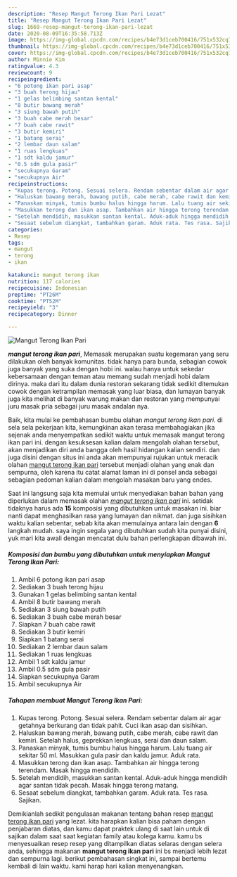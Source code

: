 ```yaml
---
description: "Resep Mangut Terong Ikan Pari Lezat"
title: "Resep Mangut Terong Ikan Pari Lezat"
slug: 1669-resep-mangut-terong-ikan-pari-lezat
date: 2020-08-09T16:35:58.713Z
image: https://img-global.cpcdn.com/recipes/b4e73d1ceb700416/751x532cq70/mangut-terong-ikan-pari-foto-resep-utama.jpg
thumbnail: https://img-global.cpcdn.com/recipes/b4e73d1ceb700416/751x532cq70/mangut-terong-ikan-pari-foto-resep-utama.jpg
cover: https://img-global.cpcdn.com/recipes/b4e73d1ceb700416/751x532cq70/mangut-terong-ikan-pari-foto-resep-utama.jpg
author: Minnie Kim
ratingvalue: 4.3
reviewcount: 9
recipeingredient:
- "6 potong ikan pari asap"
- "3 buah terong hijau"
- "1 gelas belimbing santan kental"
- "8 butir bawang merah"
- "3 siung bawah putih"
- "3 buah cabe merah besar"
- "7 buah cabe rawit"
- "3 butir kemiri"
- "1 batang serai"
- "2 lembar daun salam"
- "1 ruas lengkuas"
- "1 sdt kaldu jamur"
- "0.5 sdm gula pasir"
- "secukupnya Garam"
- "secukupnya Air"
recipeinstructions:
- "Kupas terong. Potong. Sesuai selera. Rendam sebentar dalam air agar getahnya berkurang dan tidak pahit. Cuci ikan asap dan sisihkan."
- "Haluskan bawang merah, bawang putih, cabe merah, cabe rawit dan kemiri. Setelah halus, geprekkan lengkuas, serai dan daun salam."
- "Panaskan minyak, tumis bumbu halus hingga harum. Lalu tuang air sekitar 50 ml. Masukkan gula pasir dan kaldu jamur. Aduk rata."
- "Masukkan terong dan ikan asap. Tambahkan air hingga terong terendam. Masak hingga mendidih."
- "Setelah mendidih, masukkan santan kental. Aduk-aduk hingga mendidih agar santan tidak pecah. Masak hingga terong matang."
- "Sesaat sebelum diangkat, tambahkan garam. Aduk rata. Tes rasa. Sajikan."
categories:
- Resep
tags:
- mangut
- terong
- ikan

katakunci: mangut terong ikan 
nutrition: 117 calories
recipecuisine: Indonesian
preptime: "PT26M"
cooktime: "PT52M"
recipeyield: "3"
recipecategory: Dinner

---
```



![Mangut Terong Ikan Pari](https://img-global.cpcdn.com/recipes/b4e73d1ceb700416/751x532cq70/mangut-terong-ikan-pari-foto-resep-utama.jpg)

<b><i>mangut terong ikan pari</i></b>, Memasak merupakan suatu kegemaran yang seru dilakukan oleh banyak komunitas. tidak hanya para bunda, sebagian cowok juga banyak yang suka dengan hobi ini. walau hanya untuk sekedar kebersamaan dengan teman atau memang sudah menjadi hobi dalam dirinya. maka dari itu dalam dunia restoran sekarang tidak sedikit ditemukan cowok dengan ketrampilan memasak yang luar biasa, dan lumayan banyak juga kita melihat di banyak warung makan dan restoran yang mempunyai juru masak pria sebagai juru masak andalan nya.

Baik, kita mulai ke pembahasan bumbu olahan <i>mangut terong ikan pari</i>. di sela sela pekerjaan kita, kemungkinan akan terasa membahagiakan jika sejenak anda menyempatkan sedikit waktu untuk memasak mangut terong ikan pari ini. dengan kesuksesan kalian dalam mengolah olahan tersebut, akan menjadikan diri anda bangga oleh hasil hidangan kalian sendiri. dan juga disini dengan situs ini anda akan mempunyai rujukan untuk meracik olahan <u>mangut terong ikan pari</u> tersebut menjadi olahan yang enak dan sempurna, oleh karena itu catat alamat laman ini di ponsel anda sebagai sebagian pedoman kalian dalam mengolah masakan baru yang endes.




Saat ini langsung saja kita memulai untuk menyediakan bahan bahan yang diperlukan dalam memasak olahan <u><i>mangut terong ikan pari</i></u> ini. setidak tidaknya harus ada <b>15</b> komposisi yang dibutuhkan untuk masakan ini. biar nanti dapat menghasilkan rasa yang lumayan dan nikmat. dan juga sisihkan waktu kalian sebentar, sebab kita akan memulainya antara lain dengan <b>6</b> langkah mudah. saya ingin segala yang dibutuhkan sudah kita punyai disini, yuk mari kita awali dengan mencatat dulu bahan perlengkapan dibawah ini.

<!--inarticleads1-->

##### Komposisi dan bumbu yang dibutuhkan untuk menyiapkan Mangut Terong Ikan Pari:

1. Ambil 6 potong ikan pari asap
1. Sediakan 3 buah terong hijau
1. Gunakan 1 gelas belimbing santan kental
1. Ambil 8 butir bawang merah
1. Sediakan 3 siung bawah putih
1. Sediakan 3 buah cabe merah besar
1. Siapkan 7 buah cabe rawit
1. Sediakan 3 butir kemiri
1. Siapkan 1 batang serai
1. Sediakan 2 lembar daun salam
1. Sediakan 1 ruas lengkuas
1. Ambil 1 sdt kaldu jamur
1. Ambil 0.5 sdm gula pasir
1. Siapkan secukupnya Garam
1. Ambil secukupnya Air




<!--inarticleads2-->

##### Tahapan membuat Mangut Terong Ikan Pari:

1. Kupas terong. Potong. Sesuai selera. Rendam sebentar dalam air agar getahnya berkurang dan tidak pahit. Cuci ikan asap dan sisihkan.
1. Haluskan bawang merah, bawang putih, cabe merah, cabe rawit dan kemiri. Setelah halus, geprekkan lengkuas, serai dan daun salam.
1. Panaskan minyak, tumis bumbu halus hingga harum. Lalu tuang air sekitar 50 ml. Masukkan gula pasir dan kaldu jamur. Aduk rata.
1. Masukkan terong dan ikan asap. Tambahkan air hingga terong terendam. Masak hingga mendidih.
1. Setelah mendidih, masukkan santan kental. Aduk-aduk hingga mendidih agar santan tidak pecah. Masak hingga terong matang.
1. Sesaat sebelum diangkat, tambahkan garam. Aduk rata. Tes rasa. Sajikan.




Demikianlah sedikit pengulasan makanan tentang bahan resep <u>mangut terong ikan pari</u> yang lezat. kita harapkan kalian bisa paham dengan penjabaran diatas, dan kamu dapat praktek ulang di saat lain untuk di sajikan dalam saat saat kegiatan family atau kolega kamu. kamu bs menyesuaikan resep resep yang ditampilkan diatas selaras dengan selera anda, sehingga makanan <b>mangut terong ikan pari</b> ini bs menjadi lebih lezat dan sempurna lagi. berikut pembahasan singkat ini, sampai bertemu kembali di lain waktu. kami harap hari kalian menyenangkan.
